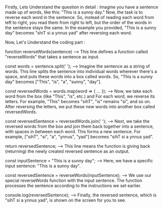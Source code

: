 Firstly, Lets Understand the question in detail : 
Imagine you have a sentence made up of words, like this: "This is a sunny day."
Now, the task is to reverse each word in the sentence. So, instead of reading each word from left to right, you read them from right to left, but the order of the words in the sentence stays the same.
In the example you provided, "This is a sunny day" becomes "shiT si a ynnus yad" after reversing each word.

Now, Let's Understand the coding part :

function reverseWords(sentence) --> This line defines a function called "reverseWords" that takes a sentence as input.

const words = sentence.split(' '); --> Imagine the sentence as a string of words. This line splits the sentence into individual words wherever there's a space, and puts these words into a box called words. So, "This is a sunny day" becomes ["This", "is", "a", "sunny", "day"].

const reversedWords = words.map(word => { ... }); --> Now, we take each word from the box (like "This", "is", etc.) and For each word, we reverse its letters. For example, "This" becomes "sihT", "is" remains "si", and so on.
After reversing the letters, we put these new words into another box called reversedWords.

const reversedSentence = reversedWords.join(' '); -->  Next, we take the reversed words from the box and join them back together into a sentence, with spaces in between each word. This forms a new sentence.
For example, ["sihT", "si", "a", "ynnus", "yad"] becomes "sihT si a ynnus yad".

return reversedSentence; --> This line means the function is giving back (returning) the newly created reversed sentence as an output.

const inputSentence = "This is a sunny day"; --> Here, we have a specific input sentence: "This is a sunny day".

const reversedSentence = reverseWords(inputSentence); --> We use our special reverseWords function with the input sentence. The function processes the sentence according to the instructions we set earlier.

console.log(reversedSentence); --> Finally, the reversed sentence, which is "sihT si a ynnus yad", is shown on the screen for you to see.
